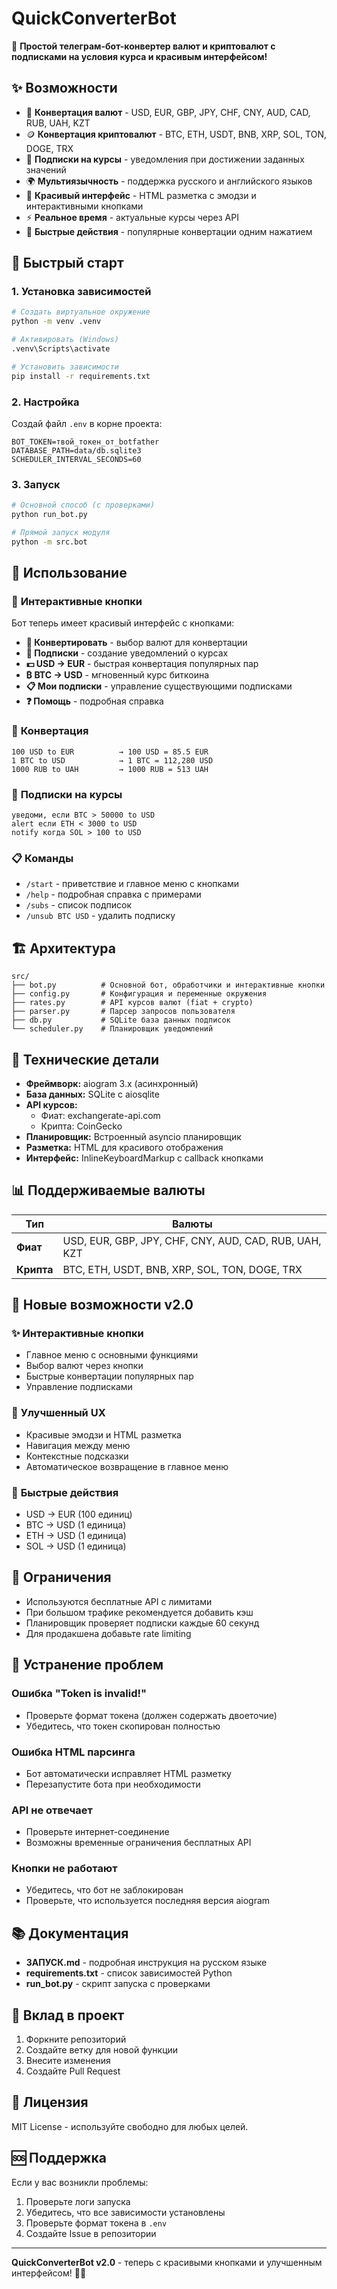 # QuickConverterBot

🚀 **Простой телеграм-бот-конвертер валют и криптовалют с подписками на условия курса и красивым интерфейсом!**

## ✨ Возможности

- 🔄 **Конвертация валют** - USD, EUR, GBP, JPY, CHF, CNY, AUD, CAD, RUB, UAH, KZT
- 🪙 **Конвертация криптовалют** - BTC, ETH, USDT, BNB, XRP, SOL, TON, DOGE, TRX
- 🔔 **Подписки на курсы** - уведомления при достижении заданных значений
- 🌍 **Мультиязычность** - поддержка русского и английского языков
- 📱 **Красивый интерфейс** - HTML разметка с эмодзи и интерактивными кнопками
- ⚡ **Реальное время** - актуальные курсы через API
- 🎯 **Быстрые действия** - популярные конвертации одним нажатием

## 🚀 Быстрый старт

### 1. Установка зависимостей

```bash
# Создать виртуальное окружение
python -m venv .venv

# Активировать (Windows)
.venv\Scripts\activate

# Установить зависимости
pip install -r requirements.txt
```

### 2. Настройка

Создай файл `.env` в корне проекта:

```env
BOT_TOKEN=твой_токен_от_botfather
DATABASE_PATH=data/db.sqlite3
SCHEDULER_INTERVAL_SECONDS=60
```

### 3. Запуск

```bash
# Основной способ (с проверками)
python run_bot.py

# Прямой запуск модуля
python -m src.bot
```

## 📱 Использование

### 🎯 **Интерактивные кнопки**

Бот теперь имеет красивый интерфейс с кнопками:

- **🔄 Конвертировать** - выбор валют для конвертации
- **🔔 Подписки** - создание уведомлений о курсах
- **💵 USD → EUR** - быстрая конвертация популярных пар
- **₿ BTC → USD** - мгновенный курс биткоина
- **📋 Мои подписки** - управление существующими подписками
- **❓ Помощь** - подробная справка

### 💱 **Конвертация**

```
100 USD to EUR          → 100 USD = 85.5 EUR
1 BTC to USD            → 1 BTC = 112,280 USD
1000 RUB to UAH         → 1000 RUB = 513 UAH
```

### 🔔 **Подписки на курсы**

```
уведоми, если BTC > 50000 to USD
alert если ETH < 3000 to USD
notify когда SOL > 100 to USD
```

### 📋 **Команды**

- `/start` - приветствие и главное меню с кнопками
- `/help` - подробная справка с примерами
- `/subs` - список подписок
- `/unsub BTC USD` - удалить подписку

## 🏗️ Архитектура

```
src/
├── bot.py          # Основной бот, обработчики и интерактивные кнопки
├── config.py       # Конфигурация и переменные окружения
├── rates.py        # API курсов валют (fiat + crypto)
├── parser.py       # Парсер запросов пользователя
├── db.py           # SQLite база данных подписок
└── scheduler.py    # Планировщик уведомлений
```

## 🔧 Технические детали

- **Фреймворк:** aiogram 3.x (асинхронный)
- **База данных:** SQLite с aiosqlite
- **API курсов:** 
  - Фиат: exchangerate-api.com
  - Крипта: CoinGecko
- **Планировщик:** Встроенный asyncio планировщик
- **Разметка:** HTML для красивого отображения
- **Интерфейс:** InlineKeyboardMarkup с callback кнопками

## 📊 Поддерживаемые валюты

| Тип        | Валюты                                                |
| ---------- | ----------------------------------------------------- |
| **Фиат**   | USD, EUR, GBP, JPY, CHF, CNY, AUD, CAD, RUB, UAH, KZT |
| **Крипта** | BTC, ETH, USDT, BNB, XRP, SOL, TON, DOGE, TRX         |

## 🎨 Новые возможности v2.0

### ✨ **Интерактивные кнопки**
- Главное меню с основными функциями
- Выбор валют через кнопки
- Быстрые конвертации популярных пар
- Управление подписками

### 🚀 **Улучшенный UX**
- Красивые эмодзи и HTML разметка
- Навигация между меню
- Контекстные подсказки
- Автоматическое возвращение в главное меню

### 📱 **Быстрые действия**
- USD → EUR (100 единиц)
- BTC → USD (1 единица)
- ETH → USD (1 единица)
- SOL → USD (1 единица)

## 🚨 Ограничения

- Используются бесплатные API с лимитами
- При большом трафике рекомендуется добавить кэш
- Планировщик проверяет подписки каждые 60 секунд
- Для продакшена добавьте rate limiting

## 🐛 Устранение проблем

### Ошибка "Token is invalid!"
- Проверьте формат токена (должен содержать двоеточие)
- Убедитесь, что токен скопирован полностью

### Ошибка HTML парсинга
- Бот автоматически исправляет HTML разметку
- Перезапустите бота при необходимости

### API не отвечает
- Проверьте интернет-соединение
- Возможны временные ограничения бесплатных API

### Кнопки не работают
- Убедитесь, что бот не заблокирован
- Проверьте, что используется последняя версия aiogram

## 📚 Документация

- **ЗАПУСК.md** - подробная инструкция на русском языке
- **requirements.txt** - список зависимостей Python
- **run_bot.py** - скрипт запуска с проверками

## 🤝 Вклад в проект

1. Форкните репозиторий
2. Создайте ветку для новой функции
3. Внесите изменения
4. Создайте Pull Request

## 📄 Лицензия

MIT License - используйте свободно для любых целей.

## 🆘 Поддержка

Если у вас возникли проблемы:

1. Проверьте логи запуска
2. Убедитесь, что все зависимости установлены
3. Проверьте формат токена в `.env`
4. Создайте Issue в репозитории

---

**QuickConverterBot v2.0** - теперь с красивыми кнопками и улучшенным интерфейсом! 🚀✨
